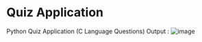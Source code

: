 # Quiz Application
 Python Quiz Application (C Language Questions)
 Output : 
![image](https://github.com/user-attachments/assets/8e599980-87a0-4c17-9b16-c6076e21f684)

